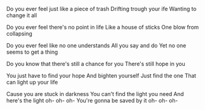 Do you ever feel just like a piece of trash
Drifting trough your ife
Wanting to change it all

Do you ever feel there's no point in life
Like a house of sticks
One blow from collapsing

Do you ever feel like no one understands
All you say and do
Yet no one seems to get a thing

Do you know that there's still a chance for you
There's still hope in you

You just have to find your hope
And bighten yourself
Just find the one
That can light up your life

Cause you are stuck in darkness
You can't find the light you need
And here's the light oh- oh- oh-
You're gonna be saved by it oh- oh- oh-
